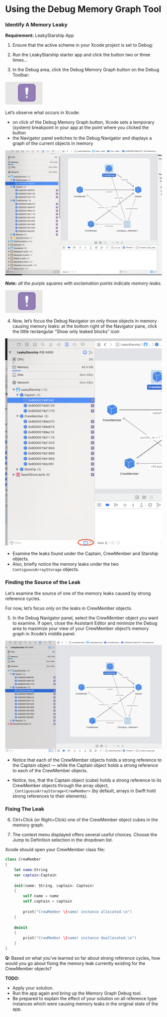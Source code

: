 # Using the Debug Memory Graph Tool

### Identify A Memory Leaky

**Requirement:** LeakyStarship App

1. Ensure that the active scheme in your Xcode project is set to Debug:

<!-- TODO: screen shot here -->

2. Run the LeakyStarship starter app and click the button two or three times…

3. In the Debug area, click the Debug Memory Graph button on the Debug Toolbar:

![syntax](assets/purple_square.png)

Let’s observe what occurs in Xcode:
- on click of the Debug Memory Graph button, Xcode sets a temporary (system) breakpoint in your app at the point where you clicked the button
- the Navigator panel switches to the Debug Navigator and displays a graph of the current objects in memory

![syntax](assets/1st_mem_graph_pic.png)


***Note:*** *all the purple squares with exclamation points indicate memory leaks.*

![syntax](assets/purple_square.png)

4. Now, let’s focus the Debug Navigator on only those objects in memory causing memory leaks:
at the bottom right of the Navigator pane, click the little rectangular “Show only leaked blocks” icon

![syntax](assets/2nd_mem_graph_pic.png)

- Examine the leaks found under the Captain, CrewMember and Starship objects.
- Also, briefly notice the memory leaks under the two `ContiguousArrayStorage` objects.

### Finding the Source of the Leak

Let’s examine the source of one of the memory leaks caused by strong reference cycles.

For now, let’s focus only on the leaks in CrewMember objects.

5. In the Debug Navigator panel, select the CrewMember object you want to examine. If open, close the Assistant Editor and minimize the Debug area to maximize your view of your CrewMember object’s memory graph in Xcode’s middle panel.

![syntax](assets/3rd_mem_graph_pic.png)

- Notice that each of the CrewMember objects holds a strong reference to the Captain object — while the Captain object holds a strong reference to each of the CrewMember objects.

- Notice, too, that the Captain object (cube) holds a strong reference to its CrewMember objects through the array object, `_ContiguousArrayStorage<CrewMember>` (by default, arrays in Swift hold strong references to their elements).

### Fixing The Leak

6. Ctrl+Click (or Right+Click) one of the CrewMember object cubes in the memory graph.

7. The context menu displayed offers several useful choices. Choose the Jump to Definition selection in the dropdown list.

Xcode should open your CrewMember class file:

```Swift
class CrewMember
{
    let name:String
    var captain:Captain

    init(name: String, captain: Captain)
    {
        self.name = name
        self.captain = captain

        print("CrewMember \(name) instance allocated.\n")
    }

    deinit
    {
        print("CrewMember \(name) instance deallocated.\n")
    }
}
```

**Q:** Based on what you’ve learned so far about strong reference cycles, how would you go about fixing the memory leak currently existing for the CrewMember objects?

**TODO:**
- Apply your solution.
- Run the app again and bring up the Memory Graph Debug tool.
- Be prepared to explain the effect of your solution on all reference type instances which were causing memory leaks in the original state of the app.
